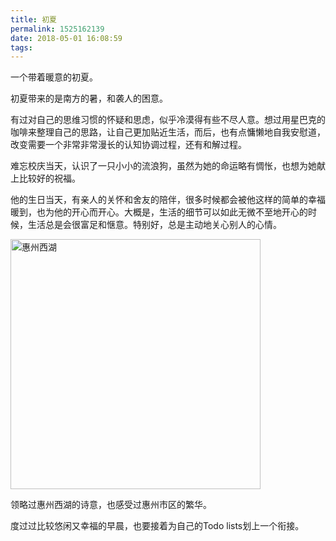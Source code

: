 ```yaml
---
title: 初夏
permalink: 1525162139
date: 2018-05-01 16:08:59
tags:
---
```

一个带着暖意的初夏。
<!--more-->
初夏带来的是南方的暑，和袭人的困意。

有过对自己的思维习惯的怀疑和思虑，似乎冷漠得有些不尽人意。想过用星巴克的咖啡来整理自己的思路，让自己更加贴近生活，而后，也有点慵懒地自我安慰道，改变需要一个非常非常漫长的认知协调过程，还有和解过程。

难忘校庆当天，认识了一只小小的流浪狗，虽然为她的命运略有惆怅，也想为她献上比较好的祝福。

他的生日当天，有亲人的关怀和舍友的陪伴，很多时候都会被他这样的简单的幸福暖到，也为他的开心而开心。大概是，生活的细节可以如此无微不至地开心的时候，生活总是会很富足和惬意。特别好，总是主动地关心别人的心情。

<img src='images/xihu.jpeg' width=400 alt='惠州西湖' />

领略过惠州西湖的诗意，也感受过惠州市区的繁华。

度过过比较悠闲又幸福的早晨，也要接着为自己的Todo lists划上一个衔接。


